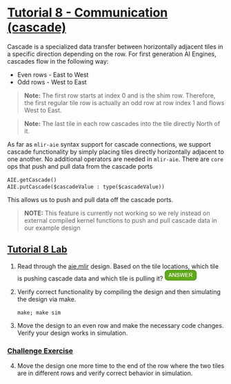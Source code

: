 <!---//===- README.md --------------------------*- Markdown -*-===//
//
// This file is licensed under the Apache License v2.0 with LLVM Exceptions.
// See https://llvm.org/LICENSE.txt for license information.
// SPDX-License-Identifier: Apache-2.0 WITH LLVM-exception
//
// Copyright (C) 2022, Advanced Micro Devices, Inc.
// 
//===----------------------------------------------------------------------===//-->

# <ins>Tutorial 8 - Communication (cascade)</ins>

Cascade is a specialized data transfer between horizontally adjacent tiles in a specific direction depending on the row. For first generation AI Engines, cascades flow in the following way:
* Even rows - East to West
* Odd rows - West to East
> **Note:** The first row starts at index 0 and is the shim row. Therefore, the first regular tile row is actually an odd row at row index 1 and flows West to East. 

> **Note:** The last tile in each row cascades into the tile directly North of it.

As far as  `mlir-aie` syntax support for cascade connections, we support cascade functionality by simply placing tiles directly horizontally adjacent to one another. No additional operators are needed in `mlir-aie`. There are `core` ops that push and pull data from the cascade ports

```
AIE.getCascade()
AIE.putCascade($cascadeValue : type($cascadeValue))
```

This allows us to push and pull data off the cascade ports.
> **NOTE:** This feature is currently not working so we rely instead on external compiled kernel functions to push and pull cascade data in our example design

## <ins>Tutorial 8 Lab </ins>

1. Read through the [aie.mlir](aie.mlir) design. Based on the tile locations, which tile is pushing cascade data and which tile is pulling it? <img src="../images/answer1.jpg" title="tile(1,3) is sending cascade data to tile(2,3)" height=25>

2. Verify correct functionality by compiling the design and then simulating the design via make.
    ```
    make; make sim
    ```

3. Move the design to an even row and make the necessary code changes. Verify your design works in simulation.

### <ins>Challenge Exercise</ins>
4. Move the design one more time to the end of the row where the two tiles are in different rows and verify correct behavior in simulation.


